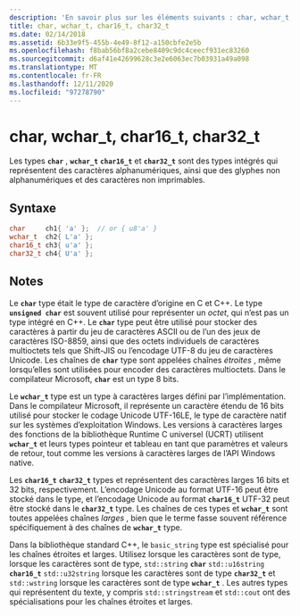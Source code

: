 ```yaml
---
description: 'En savoir plus sur les éléments suivants : char, wchar_t, char16_t, char32_t'
title: char, wchar_t, char16_t, char32_t
ms.date: 02/14/2018
ms.assetid: 6b33e9f5-455b-4e49-8f12-a150cbfe2e5b
ms.openlocfilehash: f8bab56bf8a2cebe8409c9dc4ceecf931ec83260
ms.sourcegitcommit: d6af41e42699628c3e2e6063ec7b03931a49a098
ms.translationtype: MT
ms.contentlocale: fr-FR
ms.lasthandoff: 12/11/2020
ms.locfileid: "97278790"
---
```

# <a name="char-wchar_t-char16_t-char32_t"></a>char, wchar_t, char16_t, char32_t

Les types **`char`** , **`wchar_t`** **`char16_t`** et **`char32_t`** sont des types intégrés qui représentent des caractères alphanumériques, ainsi que des glyphes non alphanumériques et des caractères non imprimables.

## <a name="syntax"></a>Syntaxe

```cpp
char     ch1{ 'a' };  // or { u8'a' }
wchar_t  ch2{ L'a' };
char16_t ch3{ u'a' };
char32_t ch4{ U'a' };
```

## <a name="remarks"></a>Notes

Le **`char`** type était le type de caractère d’origine en C et C++. Le type **`unsigned char`** est souvent utilisé pour représenter un *octet*, qui n’est pas un type intégré en C++. Le **`char`** type peut être utilisé pour stocker des caractères à partir du jeu de caractères ASCII ou de l’un des jeux de caractères ISO-8859, ainsi que des octets individuels de caractères multioctets tels que Shift-JIS ou l’encodage UTF-8 du jeu de caractères Unicode. Les chaînes de **`char`** type sont appelées chaînes *étroites* , même lorsqu’elles sont utilisées pour encoder des caractères multioctets. Dans le compilateur Microsoft, **`char`** est un type 8 bits.

Le **`wchar_t`** type est un type à caractères larges défini par l’implémentation. Dans le compilateur Microsoft, il représente un caractère étendu de 16 bits utilisé pour stocker le codage Unicode UTF-16LE, le type de caractère natif sur les systèmes d’exploitation Windows. Les versions à caractères larges des fonctions de la bibliothèque Runtime C universel (UCRT) utilisent **`wchar_t`** et leurs types pointeur et tableau en tant que paramètres et valeurs de retour, tout comme les versions à caractères larges de l’API Windows native.

Les **`char16_t`** **`char32_t`** types et représentent des caractères larges 16 bits et 32 bits, respectivement. L’encodage Unicode au format UTF-16 peut être stocké dans le type, et l’encodage Unicode au format **`char16_t`** UTF-32 peut être stocké dans le **`char32_t`** type. Les chaînes de ces types et **`wchar_t`** sont toutes appelées chaînes *larges* , bien que le terme fasse souvent référence spécifiquement à des chaînes de **`wchar_t`** type.

Dans la bibliothèque standard C++, le `basic_string` type est spécialisé pour les chaînes étroites et larges. Utilisez lorsque les caractères sont de type, lorsque les caractères sont de type, `std::string` **`char`** `std::u16string` **`char16_t`** `std::u32string` lorsque les caractères sont de type **`char32_t`** et `std::wstring` lorsque les caractères sont de type **`wchar_t`** . Les autres types qui représentent du texte, y compris `std::stringstream` et `std::cout` ont des spécialisations pour les chaînes étroites et larges.
